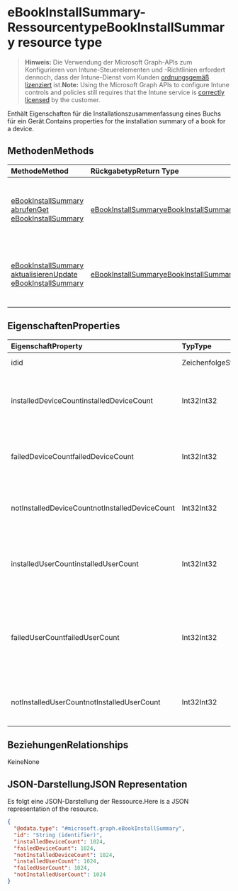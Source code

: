 # <a name="ebookinstallsummary-resource-type"></a><span data-ttu-id="79da7-101">eBookInstallSummary-Ressourcentyp</span><span class="sxs-lookup"><span data-stu-id="79da7-101">eBookInstallSummary resource type</span></span>

> <span data-ttu-id="79da7-102">**Hinweis:** Die Verwendung der Microsoft Graph-APIs zum Konfigurieren von Intune-Steuerelementen und -Richtlinien erfordert dennoch, dass der Intune-Dienst vom Kunden [ordnungsgemäß lizenziert](https://go.microsoft.com/fwlink/?linkid=839381) ist.</span><span class="sxs-lookup"><span data-stu-id="79da7-102">**Note:** Using the Microsoft Graph APIs to configure Intune controls and policies still requires that the Intune service is [correctly licensed](https://go.microsoft.com/fwlink/?linkid=839381) by the customer.</span></span>

<span data-ttu-id="79da7-103">Enthält Eigenschaften für die Installationszusammenfassung eines Buchs für ein Gerät.</span><span class="sxs-lookup"><span data-stu-id="79da7-103">Contains properties for the installation summary of a book for a device.</span></span>
## <a name="methods"></a><span data-ttu-id="79da7-104">Methoden</span><span class="sxs-lookup"><span data-stu-id="79da7-104">Methods</span></span>
|<span data-ttu-id="79da7-105">Methode</span><span class="sxs-lookup"><span data-stu-id="79da7-105">Method</span></span>|<span data-ttu-id="79da7-106">Rückgabetyp</span><span class="sxs-lookup"><span data-stu-id="79da7-106">Return Type</span></span>|<span data-ttu-id="79da7-107">Beschreibung</span><span class="sxs-lookup"><span data-stu-id="79da7-107">Description</span></span>|
|:---|:---|:---|
|[<span data-ttu-id="79da7-108">eBookInstallSummary abrufen</span><span class="sxs-lookup"><span data-stu-id="79da7-108">Get eBookInstallSummary</span></span>](../api/intune_books_ebookinstallsummary_get.md)|[<span data-ttu-id="79da7-109">eBookInstallSummary</span><span class="sxs-lookup"><span data-stu-id="79da7-109">eBookInstallSummary</span></span>](../resources/intune_books_ebookinstallsummary.md)|<span data-ttu-id="79da7-110">Lesen der Eigenschaften und Beziehungen von [eBookInstallSummary](../resources/intune_books_ebookinstallsummary.md)-Objekten.</span><span class="sxs-lookup"><span data-stu-id="79da7-110">Read properties and relationships of the [eBookInstallSummary](../resources/intune_books_ebookinstallsummary.md) object.</span></span>|
|[<span data-ttu-id="79da7-111">eBookInstallSummary aktualisieren</span><span class="sxs-lookup"><span data-stu-id="79da7-111">Update eBookInstallSummary</span></span>](../api/intune_books_ebookinstallsummary_update.md)|[<span data-ttu-id="79da7-112">eBookInstallSummary</span><span class="sxs-lookup"><span data-stu-id="79da7-112">eBookInstallSummary</span></span>](../resources/intune_books_ebookinstallsummary.md)|<span data-ttu-id="79da7-113">Aktualisieren der Eigenschaften des [eBookInstallSummary](../resources/intune_books_ebookinstallsummary.md)-Objekts.</span><span class="sxs-lookup"><span data-stu-id="79da7-113">Update the properties of a [eBookInstallSummary](../resources/intune_books_ebookinstallsummary.md) object.</span></span>|

## <a name="properties"></a><span data-ttu-id="79da7-114">Eigenschaften</span><span class="sxs-lookup"><span data-stu-id="79da7-114">Properties</span></span>
|<span data-ttu-id="79da7-115">Eigenschaft</span><span class="sxs-lookup"><span data-stu-id="79da7-115">Property</span></span>|<span data-ttu-id="79da7-116">Typ</span><span class="sxs-lookup"><span data-stu-id="79da7-116">Type</span></span>|<span data-ttu-id="79da7-117">Beschreibung</span><span class="sxs-lookup"><span data-stu-id="79da7-117">Description</span></span>|
|:---|:---|:---|
|<span data-ttu-id="79da7-118">id</span><span class="sxs-lookup"><span data-stu-id="79da7-118">id</span></span>|<span data-ttu-id="79da7-119">Zeichenfolge</span><span class="sxs-lookup"><span data-stu-id="79da7-119">String</span></span>|<span data-ttu-id="79da7-120">Schlüssel der Entität</span><span class="sxs-lookup"><span data-stu-id="79da7-120">Key of the entity.</span></span>|
|<span data-ttu-id="79da7-121">installedDeviceCount</span><span class="sxs-lookup"><span data-stu-id="79da7-121">installedDeviceCount</span></span>|<span data-ttu-id="79da7-122">Int32</span><span class="sxs-lookup"><span data-stu-id="79da7-122">Int32</span></span>|<span data-ttu-id="79da7-123">Die Anzahl der Geräte, auf denen das Buch erfolgreich installiert wurde.</span><span class="sxs-lookup"><span data-stu-id="79da7-123">Number of Devices that have successfully installed this book.</span></span>|
|<span data-ttu-id="79da7-124">failedDeviceCount</span><span class="sxs-lookup"><span data-stu-id="79da7-124">failedDeviceCount</span></span>|<span data-ttu-id="79da7-125">Int32</span><span class="sxs-lookup"><span data-stu-id="79da7-125">Int32</span></span>|<span data-ttu-id="79da7-126">Die Anzahl der Geräte, auf denen die Installation des Buchs fehlgeschlagen ist.</span><span class="sxs-lookup"><span data-stu-id="79da7-126">Number of Devices that have failed to install this book.</span></span>|
|<span data-ttu-id="79da7-127">notInstalledDeviceCount</span><span class="sxs-lookup"><span data-stu-id="79da7-127">notInstalledDeviceCount</span></span>|<span data-ttu-id="79da7-128">Int32</span><span class="sxs-lookup"><span data-stu-id="79da7-128">Int32</span></span>|<span data-ttu-id="79da7-129">Die Anzahl von Geräten, auf denen das Buch nicht installiert ist.</span><span class="sxs-lookup"><span data-stu-id="79da7-129">Number of Devices that does not have this book installed.</span></span>|
|<span data-ttu-id="79da7-130">installedUserCount</span><span class="sxs-lookup"><span data-stu-id="79da7-130">installedUserCount</span></span>|<span data-ttu-id="79da7-131">Int32</span><span class="sxs-lookup"><span data-stu-id="79da7-131">Int32</span></span>|<span data-ttu-id="79da7-132">Die Anzahl der Benutzer, deren Geräte das Buch erfolgreich installiert haben.</span><span class="sxs-lookup"><span data-stu-id="79da7-132">Number of Users whose devices have all succeeded to install this book.</span></span>|
|<span data-ttu-id="79da7-133">failedUserCount</span><span class="sxs-lookup"><span data-stu-id="79da7-133">failedUserCount</span></span>|<span data-ttu-id="79da7-134">Int32</span><span class="sxs-lookup"><span data-stu-id="79da7-134">Int32</span></span>|<span data-ttu-id="79da7-135">Die Anzahl der Benutzer, die mindestens ein Gerät besitzen, auf dem die Installation des Buchs fehlgeschlagen ist.</span><span class="sxs-lookup"><span data-stu-id="79da7-135">Number of Users that have 1 or more device that failed to install this book.</span></span>|
|<span data-ttu-id="79da7-136">notInstalledUserCount</span><span class="sxs-lookup"><span data-stu-id="79da7-136">notInstalledUserCount</span></span>|<span data-ttu-id="79da7-137">Int32</span><span class="sxs-lookup"><span data-stu-id="79da7-137">Int32</span></span>|<span data-ttu-id="79da7-138">Die Anzahl der Benutzer, die das Buch nicht installiert haben.</span><span class="sxs-lookup"><span data-stu-id="79da7-138">Number of Users that did not install this book.</span></span>|

## <a name="relationships"></a><span data-ttu-id="79da7-139">Beziehungen</span><span class="sxs-lookup"><span data-stu-id="79da7-139">Relationships</span></span>
<span data-ttu-id="79da7-140">Keine</span><span class="sxs-lookup"><span data-stu-id="79da7-140">None</span></span>
## <a name="json-representation"></a><span data-ttu-id="79da7-141">JSON-Darstellung</span><span class="sxs-lookup"><span data-stu-id="79da7-141">JSON Representation</span></span>
<span data-ttu-id="79da7-142">Es folgt eine JSON-Darstellung der Ressource.</span><span class="sxs-lookup"><span data-stu-id="79da7-142">Here is a JSON representation of the resource.</span></span>
<!-- {
  "blockType": "resource",
  "keyProperty": "id",
  "@odata.type": "microsoft.graph.eBookInstallSummary"
}
-->
``` json
{
  "@odata.type": "#microsoft.graph.eBookInstallSummary",
  "id": "String (identifier)",
  "installedDeviceCount": 1024,
  "failedDeviceCount": 1024,
  "notInstalledDeviceCount": 1024,
  "installedUserCount": 1024,
  "failedUserCount": 1024,
  "notInstalledUserCount": 1024
}
```



